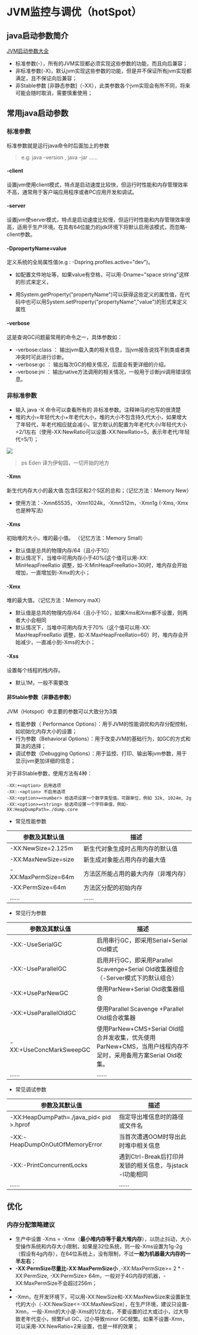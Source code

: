 # JVM监控与调优（hotSpot）
## java启动参数简介
[JVM启动参数大全](http://www.blogjava.net/midstr/archive/2008/09/21/230265.html)
* 标准参数(-），所有的JVM实现都必须实现这些参数的功能，而且向后兼容；
* 非标准参数(-X)，默认jvm实现这些参数的功能，但是并不保证所有jvm实现都满足，且不保证向后兼容；
* 非Stable参数 [非静态参数]（-XX），此类参数各个jvm实现会有所不同，将来可能会随时取消，需要慎重使用；

## 常用java启动参数
### 标准参数
标准参数就是运行java命令时后面加上的参数
> e.g: java -version , java -jar  ……

#### -client 
 设置jvm使用client模式，特点是启动速度比较快，但运行时性能和内存管理效率不高，通常用于客户端应用程序或者PC应用开发和调试。

#### -server
 设置jvm使server模式，特点是启动速度比较慢，但运行时性能和内存管理效率很高，适用于生产环境。在具有64位能力的jdk环境下将默认启用该模式，而忽略-client参数。

#### -DpropertyName=value
定义系统的全局属性值(e.g : -Dspring.profiles.active="dev")。
- 如配置文件地址等，如果value有空格，可以用-Dname="space string"这样的形式来定义，

- 用System.getProperty("propertyName")可以获得这些定义的属性值，在代码中也可以用System.setProperty("propertyName","value")的形式来定义属性

#### -verbose 

这是查询GC问题最常用的命令之一，具体参数如：

* -verbose:class ：
 输出jvm载入类的相关信息，当jvm报告说找不到类或者类冲突时可此进行诊断。
* -verbose:gc ：
 输出每次GC的相关情况，后面会有更详细的介绍。
* -verbose:jni ：
 输出native方法调用的相关情况，一般用于诊断jni调用错误信息。

### 非标准参数

- 输入 java -X 命令可以查看所有的  非标准参数。注释神马的也写的很清楚
- 堆的大小=年轻代大小+年老代大小，堆的大小不包含持久代大小，如果增大了年轻代，年老代相应就会减小，官方默认的配置为年老代大小/年轻代大小=2/1左右（使用-XX:NewRatio可以设置-XX:NewRatio=5，表示年老代/年轻代=5/1）；

![](http://images.cnitblog.com/blog/406312/201312/31173615-f034059f20564bdebdb71e10a3e39d09.png)
> ps Eden 译为伊甸园，一切开始的地方



#### -Xmn 
新生代内存大小的最大值.包含E区和2个S区的总和；（记忆方法：Memory New）
- 使用方法：-Xmn65535，-Xmn1024k，-Xmn512m，-Xmn1g (-Xms,-Xmx也是种写法)

#### -Xms
初始堆的大小，堆的最小值。 （记忆方法：Memory Small）
- 默认值是总共的物理内存/64（且小于1G）
- 默认情况下，当堆中可用内存小于40%(这个值可以用-XX: MinHeapFreeRatio 调整，如-X:MinHeapFreeRatio=30)时，堆内存会开始增加，一直增加到-Xmx的大小；

#### -Xmx 
堆的最大值。（记忆方法：Memory maX）
- 默认值是总共的物理内存/64（且小于1G），如果Xms和Xmx都不设置，则两者大小会相同
- 默认情况下，当堆中可用内存大于70%（这个值可以用-XX: MaxHeapFreeRatio 调整，如-X:MaxHeapFreeRatio=60）时，堆内存会开始减少，一直减小到-Xms的大小；

#### -Xss
设置每个线程的栈内存。
- 默认1M，一般不需要改

#### 非Stable参数（非静态参数）
JVM（Hotspot）中主要的参数可以大致分为3类
- 性能参数（ Performance Options）：用于JVM的性能调优和内存分配控制，如初始化内存大小的设置；
- 行为参数（Behavioral Options）：用于改变JVM的基础行为，如GC的方式和算法的选择；
- 调试参数（Debugging Options）：用于监控、打印、输出等jvm参数，用于显示jvm更加详细的信息；

对于非Stable参数，使用方法有4种：
```
-XX:+<option> 启用选项
-XX:-<option> 不启用选项
-XX:<option>=<number> 给选项设置一个数字类型值，可跟单位，例如 32k, 1024m, 2g
-XX:<option>=<string> 给选项设置一个字符串值，例如-XX:HeapDumpPath=./dump.core
```

- 常见性能参数

| 参数及其默认值 | 描述 |
|--|--|
| -XX:NewSize=2.125m|新生代对象生成时占用内存的默认值|
|-XX:MaxNewSize=size | 新生成对象能占用内存的最大值|
|-XX:MaxPermSize=64m|方法区所能占用的最大内存（非堆内存）|
|-XX:PermSize=64m|方法区分配的初始内存|
|……|……|

- 常见行为参数

| 参数及其默认值 |描述 |
|--|--|
|-XX:-UseSerialGC|启用串行GC，即采用Serial+Serial Old模式|
|-XX:-UseParallelGC|启用并行GC，即采用Parallel Scavenge+Serial Old收集器组合（-Server模式下的默认组合）|
|-XX:+UseParNewGC|使用ParNew+Serial Old收集器组合|
|-XX:+UseParallelOldGC|使用Parallel Scavenge +Parallel Old组合收集器|
|-XX:+UseConcMarkSweepGC|使用ParNew+CMS+Serial Old组合并发收集，优先使用ParNew+CMS，当用户线程内存不足时，采用备用方案Serial Old收集。|
|……|……|

- 常见调试参数

| 参数及其默认值 |描述 |
|--|--|
|-XX:HeapDumpPath=./java_pid< pid >.hprof|指定导出堆信息时的路径或文件名|
|-XX:-HeapDumpOnOutOfMemoryError|当首次遭遇OOM时导出此时堆中相关信息|
|-XX:-PrintConcurrentLocks|遇到Ctrl-Break后打印并发锁的相关信息，与jstack -l功能相同|
|……|……|

## 优化
### 内存分配策略建议
- 生产中设置 -Xms = -Xmx（**最小堆内存等于最大堆内存**），以防止抖动，大小受操作系统和内存大小限制，如果是32位系统，则一般-Xms设置为1g-2g（假设有4g内存），在64位系统上，没有限制，不过**一般为机器最大内存的一半左右**；
- **-XX:PermSize尽量比-XX:MaxPermSize小** ,-XX:MaxPermSize>= 2 * -XX:PermSize, -XX:PermSize> 64m，一般对于4G内存的机器，-XX:MaxPermSize不会超过256m；
- 
- -Xmn，在开发环境下，可以用-XX:NewSize和-XX:MaxNewSize来设置新生代的大小（-XX:NewSize<=-XX:MaxNewSize），在生产环境，建议只设置-Xmn，一般-Xmn的大小是-Xms的1/2左右，不要设置的过大或过小，过大导致老年代变小，频繁Full GC，过小导致minor GC频繁。如果不设置-Xmn，可以采用-XX:NewRatio=2来设置，也是一样的效果；


	










